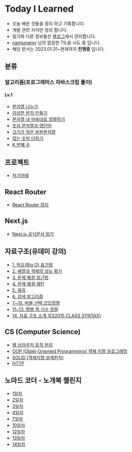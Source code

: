 # Today I Learned

- 오늘 배운 것들을 정리 하고 기록합니다.
- 개발 관련 지식만 정리 합니다.
- 일기와 다른 정보들은 [블로그](https://blog.naver.com/stu44229)에서 관리합니다. 
- [namjunemy](https://github.com/namjunemy/TIL) 님의 깔끔한 TIL을 시도 중 입니다.
- 해당 문서는 2023.01.31~현재까지 **진행중** 입니다.

## 분류

### 알고리즘(프로그래머스 자바스크립 풀이)
#### Lv.1
- [문자열 나누기](https://github.com/stu442/today-i-learned/blob/main/algorithm/1.%20%EB%AC%B8%EC%9E%90%EC%97%B4%20%EB%82%98%EB%88%84%EA%B8%B0.md)
- [이상한 문자 만들기](https://github.com/stu442/today-i-learned/blob/main/algorithm/2.%20이상한%20문자%20만들기.md)
- [문자열 내 마음대로 정렬하기](https://github.com/stu442/today-i-learned/blob/main/algorithm/3.%20문자열%20내%20마음대로%20정렬하기.md)
- [숫자 문자열과 영단어](https://github.com/stu442/today-i-learned/blob/main/algorithm/%EC%88%AB%EC%9E%90%20%EB%AC%B8%EC%9E%90%EC%97%B4%EA%B3%BC%20%EC%98%81%EB%8B%A8%EC%96%B4.md)
- [크기가 작은 부분문자열](https://github.com/stu442/today-i-learned/blob/main/algorithm/크기가%20작은%20부분문자열.md)
- [없는 숫자 더하기](https://github.com/stu442/today-i-learned/blob/main/algorithm/%EC%97%86%EB%8A%94%20%EC%88%AB%EC%9E%90%20%EB%8D%94%ED%95%98%EA%B8%B0.md)
- [K 번째 수](https://github.com/stu442/today-i-learned/blob/main/algorithm/K번째수.md)

## 프로젝트

- [저기어때](https://github.com/stu442/today-i-learned/blob/main/프로젝트/저기어때.md)

## React Router
- [React Router 정리](https://github.com/stu442/today-i-learned/blob/main/React-Router/official-tutorial-v6.8.0.md)

## Next.js
- [Next.js 공식문서 읽기](https://github.com/stu442/today-i-learned/blob/main/nextjs/read-offical-docs.md)

## 자료구조(유데미 강의)
- [1. 빅오(Big O) 표기법](https://github.com/stu442/today-i-learned/blob/main/data-structure/1.%20빅오(Big%20O)%20표기법.md)
- [2. 배열과 객체의 성능 평가](https://github.com/stu442/today-i-learned/blob/main/data-structure/2.%20배열과%20객체의%20성능%20평가.md)
- [3. 문제 해결 접근법](https://github.com/stu442/today-i-learned/blob/main/data-structure/3.%20문제%20해결%20접근법.md)
- [4. 문제 해결 패턴](https://github.com/stu442/today-i-learned/blob/main/data-structure/4.%20문제%20해결%20패턴.md)
- [5. 재귀](https://github.com/stu442/today-i-learned/blob/main/data-structure/5.%20재귀.md)
- [6. 검색 알고리즘](https://github.com/stu442/today-i-learned/blob/main/data-structure/6.%20검색%20알고리즘.md)
- [7~10. 버블,선택,삽입정렬](https://github.com/stu442/today-i-learned/blob/main/data-structure/7%7E10.%20버블%2C선택%2C삽입정렬.md)
- [11~13. 합병,퀵,기수 정렬](https://github.com/stu442/today-i-learned/blob/main/data-structure/11%7E13.%20합병%2C%20퀵%2C%20기수%20정렬.md)
- [14. 자료 구조 소개 (ES2015 CLASS SYNTAX)](https://github.com/stu442/today-i-learned/blob/main/data-structure/14.%20자료%20구조%20소개%20(ES2015%20CLASS%20SYNTAX).md)

## CS (Computer Science)
- [웹 브라우저 동작 원리](https://github.com/stu442/today-i-learned/blob/main/CS/웹%20브라우저%20동작%20원리.md)
- [OOP (Objet-Oriented Programming) 객체 지향 프로그래밍](https://github.com/stu442/today-i-learned/blob/main/CS/OOP.md)
- [SOLID (객체지향 설계원칙)](https://github.com/stu442/today-i-learned/blob/main/CS/SOLID.md)
- [HTTP](https://github.com/stu442/today-i-learned/blob/main/CS/HTTP.md)

## 노마드 코더 - 노개북 챌린지
- [1일차](https://github.com/stu442/today-i-learned/blob/main/노개북/1주차.md)
- [2일차](https://github.com/stu442/today-i-learned/blob/main/노개북/2일차.md)
- [3일차](https://github.com/stu442/today-i-learned/blob/main/노개북/3일차.md)
- [4일차](https://github.com/stu442/today-i-learned/blob/main/노개북/4일차.md)
- [7일차](https://github.com/stu442/today-i-learned/blob/main/노개북/7일차.md)
- [10일차](https://github.com/stu442/today-i-learned/blob/main/노개북/10일차.md)
- [12일차](https://github.com/stu442/today-i-learned/blob/main/노개북/12일차.md)
- [13일차](https://github.com/stu442/today-i-learned/blob/main/노개북/13일차.md)
- [14일차](https://github.com/stu442/today-i-learned/blob/main/노개북/14일차.md)
